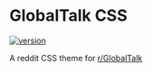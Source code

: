 # GlobalTalk CSS
[![version][version-badge]][CHANGELOG]

A reddit CSS theme for [r/GlobalTalk](http://globaltalk.reddit.com)

[version-badge]: https://img.shields.io/badge/version-v0.11-green.svg
[CHANGELOG]: ./CHANGELOG.md
